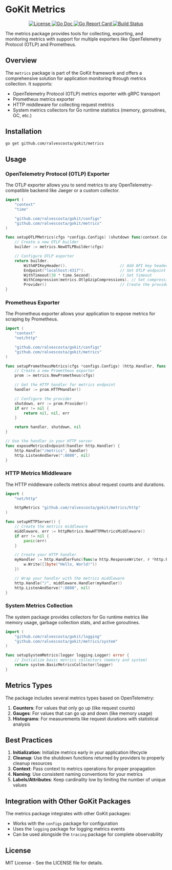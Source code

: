 # GoKit Metrics

<p align="center">
  <a href="https://github.com/goxkit/metrics/blob/main/LICENSE">
    <img src="https://img.shields.io/badge/License-MIT-blue.svg" alt="License">
  </a>
  <a href="https://pkg.go.dev/github.com/goxkit/metrics">
    <img src="https://godoc.org/github.com/goxkit/metrics?status.svg" alt="Go Doc">
  </a>
  <a href="https://goreportcard.com/report/github.com/goxkit/metrics">
    <img src="https://goreportcard.com/badge/github.com/goxkit/metrics" alt="Go Report Card">
  </a>
  <a href="https://github.com/goxkit/metrics/actions">
    <img src="https://github.com/goxkit/metrics/actions/workflows/action.yml/badge.svg?branch=main" alt="Build Status">
  </a>
</p>

The metrics package provides tools for collecting, exporting, and monitoring metrics with support for multiple exporters like OpenTelemetry Protocol (OTLP) and Prometheus.

## Overview

The `metrics` package is part of the GoKit framework and offers a comprehensive solution for application monitoring through metrics collection. It supports:

- OpenTelemetry Protocol (OTLP) metrics exporter with gRPC transport
- Prometheus metrics exporter
- HTTP middleware for collecting request metrics
- System metrics collectors for Go runtime statistics (memory, goroutines, GC, etc.)

## Installation

```bash
go get github.com/ralvescosta/gokit/metrics
```

## Usage

### OpenTelemetry Protocol (OTLP) Exporter

The OTLP exporter allows you to send metrics to any OpenTelemetry-compatible backend like Jaeger or a custom collector.

```go
import (
    "context"
    "time"

    "github.com/ralvescosta/gokit/configs"
    "github.com/ralvescosta/gokit/metrics"
)

func setupOTLPMetrics(cfgs *configs.Configs) (shutdown func(context.Context) error, err error) {
    // Create a new OTLP builder
    builder := metrics.NewOTLPBuilder(cfgs)

    // Configure OTLP exporter
    return builder.
        WithAPIKeyHeader().                       // Add API key header if configured
        Endpoint("localhost:4317").               // Set OTLP endpoint
        WithTimeout(30 * time.Second).            // Set timeout
        WithCompression(metrics.OtlpGzipCompressions). // Set compression
        Provider()                                // Create the provider
}
```

### Prometheus Exporter

The Prometheus exporter allows your application to expose metrics for scraping by Prometheus.

```go
import (
    "context"
    "net/http"

    "github.com/ralvescosta/gokit/configs"
    "github.com/ralvescosta/gokit/metrics"
)

func setupPrometheusMetrics(cfgs *configs.Configs) (http.Handler, func(context.Context) error, error) {
    // Create a new Prometheus exporter
    prom := metrics.NewPrometheus(cfgs)

    // Get the HTTP handler for metrics endpoint
    handler := prom.HTTPHandler()

    // Configure the provider
    shutdown, err := prom.Provider()
    if err != nil {
        return nil, nil, err
    }

    return handler, shutdown, nil
}

// Use the handler in your HTTP server
func exposeMetricsEndpoint(handler http.Handler) {
    http.Handle("/metrics", handler)
    http.ListenAndServe(":8080", nil)
}
```

### HTTP Metrics Middleware

The HTTP middleware collects metrics about request counts and durations.

```go
import (
    "net/http"

    httpMetrics "github.com/ralvescosta/gokit/metrics/http"
)

func setupHTTPServer() {
    // Create the metrics middleware
    middleware, err := httpMetrics.NewHTTPMetricsMiddleware()
    if err != nil {
        panic(err)
    }

    // Create your HTTP handler
    myHandler := http.HandlerFunc(func(w http.ResponseWriter, r *http.Request) {
        w.Write([]byte("Hello, World!"))
    })

    // Wrap your handler with the metrics middleware
    http.Handle("/", middleware.Handler(myHandler))
    http.ListenAndServe(":8080", nil)
}
```

### System Metrics Collection

The system package provides collectors for Go runtime metrics like memory usage, garbage collection stats, and active goroutines.

```go
import (
    "github.com/ralvescosta/gokit/logging"
    "github.com/ralvescosta/gokit/metrics/system"
)

func setupSystemMetrics(logger logging.Logger) error {
    // Initialize basic metrics collectors (memory and system)
    return system.BasicMetricsCollector(logger)
}
```

## Metrics Types

The package includes several metrics types based on OpenTelemetry:

1. **Counters**: For values that only go up (like request counts)
2. **Gauges**: For values that can go up and down (like memory usage)
3. **Histograms**: For measurements like request durations with statistical analysis

## Best Practices

1. **Initialization**: Initialize metrics early in your application lifecycle
2. **Cleanup**: Use the shutdown functions returned by providers to properly cleanup resources
3. **Context**: Pass context to metrics operations for proper propagation
4. **Naming**: Use consistent naming conventions for your metrics
5. **Labels/Attributes**: Keep cardinality low by limiting the number of unique values

## Integration with Other GoKit Packages

The metrics package integrates with other GoKit packages:

- Works with the `configs` package for configuration
- Uses the `logging` package for logging metrics events
- Can be used alongside the `tracing` package for complete observability

## License

MIT License - See the LICENSE file for details.
